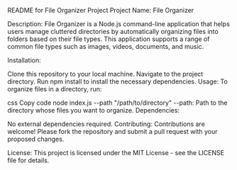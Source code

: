 README for File Organizer Project
Project Name: File Organizer

Description:
File Organizer is a Node.js command-line application that helps users manage cluttered directories by automatically organizing files into folders based on their file types. This application supports a range of common file types such as images, videos, documents, and music.

Installation:

Clone this repository to your local machine.
Navigate to the project directory.
Run npm install to install the necessary dependencies.
Usage:
To organize files in a directory, run:

css
Copy code
node index.js --path "/path/to/directory"
--path: Path to the directory whose files you want to organize.
Dependencies:

No external dependencies required.
Contributing:
Contributions are welcome! Please fork the repository and submit a pull request with your proposed changes.

License:
This project is licensed under the MIT License - see the LICENSE file for details.
